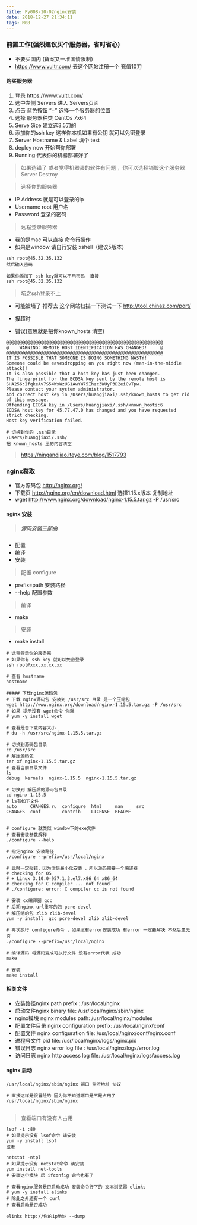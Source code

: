```yaml
---
title: Py008-10-02nginx安装
date: 2018-12-27 21:34:11
tags: M08
---
```


### 前置工作(强烈建议买个服务器，省时省心)

- 不要买国内 (备案又一堆国情限制)
- https://www.vultr.com/ 去这个网站注册一个 充值10刀 

#### 购买服务器

1. 登录 https://www.vultr.com/  
2. 选中左侧 Servers 进入 Servers页面
3. 点击 蓝色按钮 “+” 选择一个服务器的位置 
4. 选择 服务器种类 CentOs 7x64 
5. Serve Size 建立选3.5刀的  
6. 添加你的ssh key 这样你本机如果有公钥 就可以免密登录
7. Server Hostname & Label 填个 test
8. deploy now  开始帮你部署
9. Running 代表你的机器部署好了

> 如果选错了 或者觉得机器装的软件有问题 ，你可以选择销毁这个服务器 Server Destroy

> 选择你的服务器

- IP Address 就是可以登录的ip
- Username root 用户名
- Password 登录的密码

> 远程登录服务器

- 我的是mac 可以直接 命令行操作
- 如果是window 请自行安装 xshell（建议5版本）

```
ssh root@45.32.35.132 
然后输入密码

如果你添加了 ssh key就可以不用密码  直接
ssh root@45.32.35.132 
```

> 坑之ssh登录不上

- 可能被墙了 推荐去 这个网站扫描一下测试一下 http://tool.chinaz.com/port/

- 报超时

- 错误(意思就是把你known_hosts 清空)

```
@@@@@@@@@@@@@@@@@@@@@@@@@@@@@@@@@@@@@@@@@@@@@@@@@@@@@@@@@@@
@    WARNING: REMOTE HOST IDENTIFICATION HAS CHANGED!     @
@@@@@@@@@@@@@@@@@@@@@@@@@@@@@@@@@@@@@@@@@@@@@@@@@@@@@@@@@@@
IT IS POSSIBLE THAT SOMEONE IS DOING SOMETHING NASTY!
Someone could be eavesdropping on you right now (man-in-the-middle attack)!
It is also possible that a host key has just been changed.
The fingerprint for the ECDSA key sent by the remote host is
SHA256:IfqkeAv7S54WxWzUG1AwYW75Ihzc3WUyP3D2eiCvTpw.
Please contact your system administrator.
Add correct host key in /Users/huangjiaxi/.ssh/known_hosts to get rid of this message.
Offending ECDSA key in /Users/huangjiaxi/.ssh/known_hosts:6
ECDSA host key for 45.77.47.0 has changed and you have requested strict checking.
Host key verification failed.

# 切换到你的 .ssh目录
/Users/huangjiaxi/.ssh/
把 known_hosts 里的内容清空
```

> https://ningandjiao.iteye.com/blog/1517793


### nginx获取

- 官方源码包 http://nginx.org/
- 下载页 http://nginx.org/en/download.html 选择1.15.x版本 复制地址
- wget http://www.nginx.org/download/nginx-1.15.5.tar.gz -P /usr/src


#### nginx 安装

> ##### 源码安装三部曲

- 配置
- 编译
- 安装

> 配置 configure

- prefix=path 安装路径
- --help 配置参数

> 编译

- make

> 安装

- make install


```
# 远程登录你的服务器
# 如果你有 ssh key 就可以免密登录
ssh root@xxx.xx.xx.xx  

# 查看 hostname 
hostname

##### 下载nginx源码包
# 下载 nginx源码包 安装到 /usr/src 目录 是一个压缩包
wget http://www.nginx.org/download/nginx-1.15.5.tar.gz -P /usr/src
# 如果 提示没有 wget命令 你就
# yum -y install wget

# 查看是否下载内容大小
# du -h /usr/src/nginx-1.15.5.tar.gz

# 切换到源码包目录
cd /usr/src 
# 解压源码包
tar xf nginx-1.15.5.tar.gz
# 查看当前目录文件
ls
debug  kernels  nginx-1.15.5  nginx-1.15.5.tar.gz

# 切换到 解压后的源码包目录
cd nginx-1.15.5
# ls有如下文件
auto     CHANGES.ru  configure  html     man     src
CHANGES  conf        contrib    LICENSE  README


# configure 就类似 window下的exe文件
# 查看安装参数解释
./configure --help

# 指定nginx 安装路径
./configure --prefix=/usr/local/nginx

# 此时一定报错，因为你是最小化安装 ，所以源码需要一个编译器
# checking for OS
# + Linux 3.10.0-957.1.3.el7.x86_64 x86_64
# checking for C compiler ... not found
# ./configure: error: C compiler cc is not found

# 安装 cc编译器 gcc
# 后期nginx url重写的包 pcre-devel 
# 解压缩的包 zlib zlib-devel
yum -y install  gcc pcre-devel zlib zlib-devel

# 再次执行 configure命令 ，如果没有error安装成功 有error 一定要解决 不然后患无穷
./configure --prefix=/usr/local/nginx

# 编译源码 将源码变成可执行文件 没有error代表 成功
make

# 安装 
make install
```

#### 相关文件

- 安装路径nginx path prefix : /usr/local/nginx 
- 启动文件nginx binary file: /usr/local/nginx/sbin/nginx
- nginx模块 nginx modules path: /usr/local/nginx/modules
- 配置文件目录 nginx configuration prefix: /usr/local/nginx/conf
- 配置文件 nginx configuration file: /usr/local/nginx/conf/nginx.conf
- 进程号文件 pid file: /usr/local/nginx/logs/nginx.pid
- 错误日志 nginx error log file : /usr/local/nginx/logs/error.log
- 访问日志 nginx http access log file: /usr/local/nginx/logs/access.log

#### nginx 启动

```
/usr/local/nginx/sbin/nginx 端口 监听地址 协议

# 直接这样是很冒险的 因为你不知道端口是不是占用了
/usr/local/nginx/sbin/nginx 


```

> 查看端口有没有人占用

```
lsof -i :80
# 如果提示没有 lsof命令 请安装
yum -y install lsof
或者

netstat -ntpl
# 如果提示没有 netstat命令 请安装
yum install net-tools
# 安装这个模块 后 ifconfig 命令也有了

# 查看nginx服务是否启动成功 安装命令行下的 文本浏览器 elinks 
# yum -y install elinks
# 除此之外还有一个 curl
# 查看启动是否成功

elinks http://你的ip地址 --dump
```